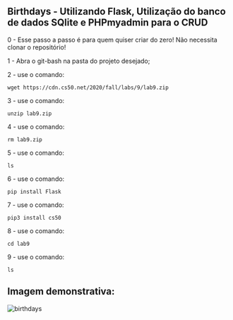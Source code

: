 ## Birthdays - Utilizando Flask, Utilização do banco de dados SQlite e PHPmyadmin para o CRUD

0 - Esse passo a passo é para quem quiser criar do zero! Não necessita clonar o repositório!

1 - Abra o git-bash na pasta do projeto desejado;

2 - use o comando:

 	wget https://cdn.cs50.net/2020/fall/labs/9/lab9.zip

3 - use o comando:

	unzip lab9.zip

4 - use o comando:

	rm lab9.zip

5 - use o comando:

	ls

6 - use o comando:

	pip install Flask

7 - use o comando:

	pip3 install cs50

8 - use o comando:

	cd lab9

9 - use o comando:

	ls

## Imagem demonstrativa:

![birthdays](https://user-images.githubusercontent.com/85769101/213922299-70900792-fff1-44ee-86e3-8c342718d828.png)
